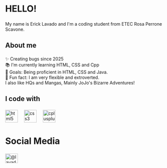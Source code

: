 <h1 align="left">HELLO!</h1>

###

<p align="left">My name is Erick Lavado and I'm a coding student from ETEC Rosa Perrone Scavone.</p>

###

<h2 align="left">About me</h2>

###

<p align="left">✨ Creating bugs since 2025<br>📚 I'm currently learning HTML, CSS and Cpp<br>🎯 Goals: Being proficient in HTML, CSS and Java.<br>🎲 Fun fact: I am very flexible and extroverted. <br>I also like HQs and Mangas, Mainly JoJo's Bizarre Adventures!</p>

###

<h2 align="left">I code with</h2>

###

<div align="left">
  <img src="https://cdn.jsdelivr.net/gh/devicons/devicon/icons/html5/html5-original.svg" height="40" alt="html5 logo"  />
  <img width="12" />
  <img src="https://cdn.jsdelivr.net/gh/devicons/devicon/icons/css3/css3-original.svg" height="40" alt="css3 logo"  />
  <img width="12" />
  <img src="https://cdn.jsdelivr.net/gh/devicons/devicon/icons/cplusplus/cplusplus-original.svg" height="40" alt="cplusplus logo"  />
</div>


###
<h1>Social Media</h1>

###

<p align="left">
<a href="https://instagram.com/lavado_erick" target="blank"><img align="center" src="https://raw.githubusercontent.com/rahuldkjain/github-profile-readme-generator/master/src/images/icons/Social/instagram.svg" alt="@lavado_erick" height="30" width="40" /></a>

</p>

